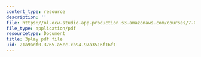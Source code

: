 ```yaml
---
content_type: resource
description: ''
file: https://ol-ocw-studio-app-production.s3.amazonaws.com/courses/7-012-introduction-to-biology-fall-2004/21a9adf03765a5cccb9497a3516f16f1_qObvbkcU838.pdf
file_type: application/pdf
resourcetype: Document
title: 3play pdf file
uid: 21a9adf0-3765-a5cc-cb94-97a3516f16f1
---
```

